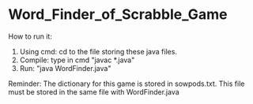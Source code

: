 # Word_Finder_of_Scrabble_Game

How to run it:
  1. Using cmd: cd to the file storing these java files. 
  2. Compile: type in cmd "javac *.java"
  3. Run: "java WordFinder.java"
  
Reminder: The dictionary for this game is stored in sowpods.txt. This file must be stored in the same file with WordFinder.java
